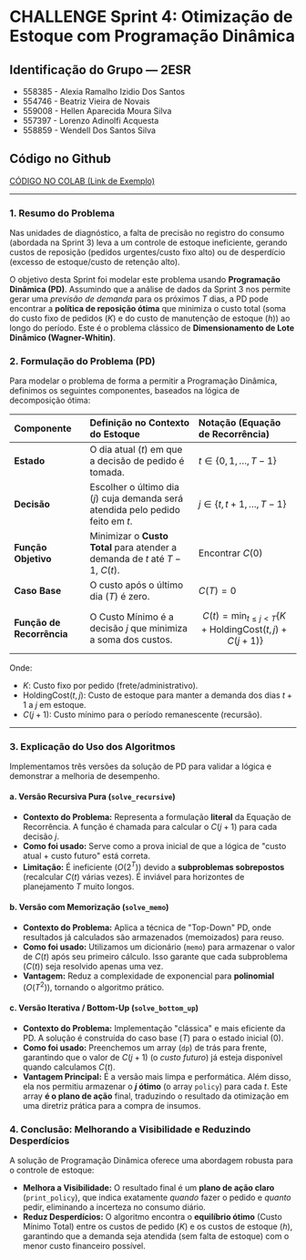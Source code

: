 # CHALLENGE Sprint 4: Otimização de Estoque com Programação Dinâmica

## Identificação do Grupo — 2ESR

* 558385 - Alexia Ramalho Izidio Dos Santos
* 554746 - Beatriz Vieira de Novais
* 559008 - Hellen Aparecida Moura Silva
* 557397 - Lorenzo Adinolfi Acquesta
* 558859 - Wendell Dos Santos Silva

## Código no Github

[CÓDIGO NO COLAB (Link de Exemplo)](https://colab.research.google.com/drive/1u7DwrIhKxBQDeZrykE3fN9cXobE37d3Z?usp=sharing)

---

### 1. Resumo do Problema

Nas unidades de diagnóstico, a falta de precisão no registro do consumo (abordada na Sprint 3) leva a um controle de estoque ineficiente, gerando custos de reposição (pedidos urgentes/custo fixo alto) ou de desperdício (excesso de estoque/custo de retenção alto).

O objetivo desta Sprint foi modelar este problema usando **Programação Dinâmica (PD)**. Assumindo que a análise de dados da Sprint 3 nos permite gerar uma *previsão de demanda* para os próximos $T$ dias, a PD pode encontrar a **política de reposição ótima** que minimiza o custo total (soma do custo fixo de pedidos ($K$) e do custo de manutenção de estoque ($h$)) ao longo do período. Este é o problema clássico de **Dimensionamento de Lote Dinâmico (Wagner-Whitin)**.

### 2. Formulação do Problema (PD)

Para modelar o problema de forma a permitir a Programação Dinâmica, definimos os seguintes componentes, baseados na lógica de decomposição ótima:

| Componente | Definição no Contexto do Estoque | Notação (Equação de Recorrência) |
| :--- | :--- | :--- |
| **Estado** | O dia atual ($t$) em que a decisão de pedido é tomada. | $t \in \{0, 1, \dots, T-1\}$ |
| **Decisão** | Escolher o último dia ($j$) cuja demanda será atendida pelo pedido feito em $t$. | $j \in \{t, t+1, \dots, T-1\}$ |
| **Função Objetivo** | Minimizar o **Custo Total** para atender a demanda de $t$ até $T-1$, $C(t)$. | Encontrar $C(0)$ |
| **Caso Base** | O custo após o último dia ($T$) é zero. | $C(T) = 0$ |
| **Função de Recorrência** | O Custo Mínimo é a decisão $j$ que minimiza a soma dos custos. | $$C(t) = \min_{t \le j < T} \{ K + \text{HoldingCost}(t, j) + C(j+1) \}$$ |

Onde:
* $K$: Custo fixo por pedido (frete/administrativo).
* $\text{HoldingCost}(t, j)$: Custo de estoque para manter a demanda dos dias $t+1$ a $j$ em estoque.
* $C(j+1)$: Custo mínimo para o período remanescente (recursão).

---

### 3. Explicação do Uso dos Algoritmos

Implementamos três versões da solução de PD para validar a lógica e demonstrar a melhoria de desempenho.

#### a. Versão Recursiva Pura (`solve_recursive`)

* **Contexto do Problema:** Representa a formulação **literal** da Equação de Recorrência. A função é chamada para calcular o $C(j+1)$ para cada decisão $j$.
* **Como foi usado:** Serve como a prova inicial de que a lógica de "custo atual + custo futuro" está correta.
* **Limitação:** É ineficiente ($O(2^T)$) devido a **subproblemas sobrepostos** (recalcular $C(t)$ várias vezes). É inviável para horizontes de planejamento $T$ muito longos.

#### b. Versão com Memorização (`solve_memo`)

* **Contexto do Problema:** Aplica a técnica de "Top-Down" PD, onde resultados já calculados são armazenados (memoizados) para reuso.
* **Como foi usado:** Utilizamos um dicionário (`memo`) para armazenar o valor de $C(t)$ após seu primeiro cálculo. Isso garante que cada subproblema ($C(t)$) seja resolvido apenas uma vez.
* **Vantagem:** Reduz a complexidade de exponencial para **polinomial** ($O(T^2)$), tornando o algoritmo prático.

#### c. Versão Iterativa / Bottom-Up (`solve_bottom_up`)

* **Contexto do Problema:** Implementação "clássica" e mais eficiente da PD. A solução é construída do caso base ($T$) para o estado inicial ($0$).
* **Como foi usado:** Preenchemos um array (`dp`) de trás para frente, garantindo que o valor de $C(j+1)$ (o *custo futuro*) já esteja disponível quando calculamos $C(t)$.
* **Vantagem Principal:** É a versão mais limpa e performática. Além disso, ela nos permitiu armazenar o **$j$ ótimo** (o array `policy`) para cada $t$. Este array **é o plano de ação** final, traduzindo o resultado da otimização em uma diretriz prática para a compra de insumos.

### 4. Conclusão: Melhorando a Visibilidade e Reduzindo Desperdícios

A solução de Programação Dinâmica oferece uma abordagem robusta para o controle de estoque:

* **Melhora a Visibilidade:** O resultado final é um **plano de ação claro** (`print_policy`), que indica exatamente *quando* fazer o pedido e *quanto* pedir, eliminando a incerteza no consumo diário.
* **Reduz Desperdícios:** O algoritmo encontra o **equilíbrio ótimo** (Custo Mínimo Total) entre os custos de pedido ($K$) e os custos de estoque ($h$), garantindo que a demanda seja atendida (sem falta de estoque) com o menor custo financeiro possível.

